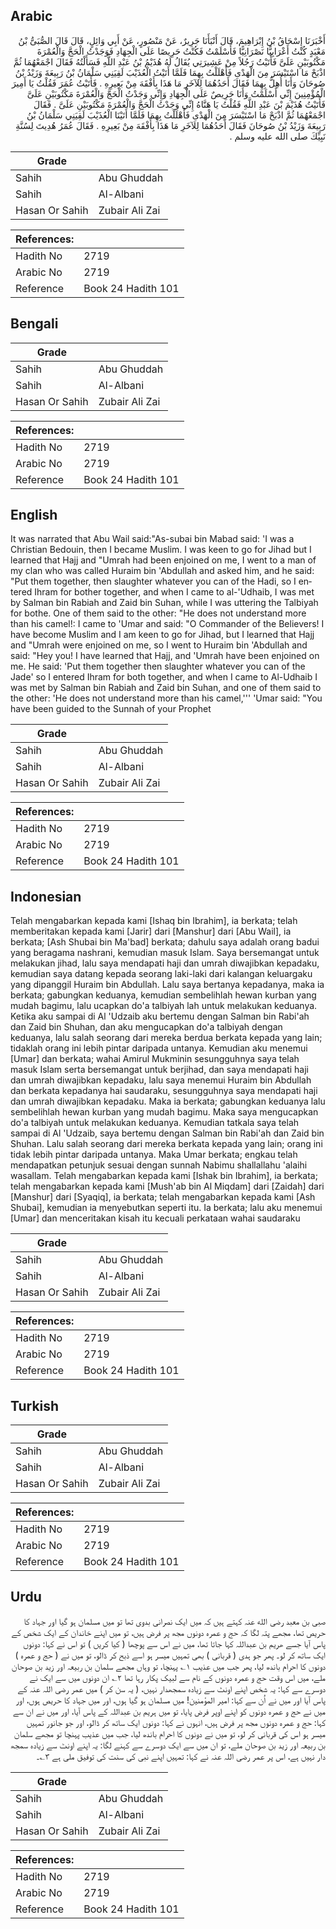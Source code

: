 ## Arabic


<div dir="rtl" lang="ar" style={{fontSize:'larger',backgroundColor:'#f8f9fa',padding:20}}>
أَخْبَرَنَا إِسْحَاقُ بْنُ إِبْرَاهِيمَ، قَالَ أَنْبَأَنَا جَرِيرٌ، عَنْ مَنْصُورٍ، عَنْ أَبِي وَائِلٍ، قَالَ قَالَ الصُّبَىُّ بْنُ مَعْبَدٍ كُنْتُ أَعْرَابِيًّا نَصْرَانِيًّا فَأَسْلَمْتُ فَكُنْتُ حَرِيصًا عَلَى الْجِهَادِ فَوَجَدْتُ الْحَجَّ وَالْعُمْرَةَ مَكْتُوبَيْنِ عَلَىَّ فَأَتَيْتُ رَجُلاً مِنْ عَشِيرَتِي يُقَالُ لَهُ هُذَيْمُ بْنُ عَبْدِ اللَّهِ فَسَأَلْتُهُ فَقَالَ اجْمَعْهُمَا ثُمَّ اذْبَحْ مَا اسْتَيْسَرَ مِنَ الْهَدْىِ فَأَهْلَلْتُ بِهِمَا فَلَمَّا أَتَيْتُ الْعُذَيْبَ لَقِيَنِي سَلْمَانُ بْنُ رَبِيعَةَ وَزَيْدُ بْنُ صُوحَانَ وَأَنَا أُهِلُّ بِهِمَا فَقَالَ أَحَدُهُمَا لِلآخَرِ مَا هَذَا بِأَفْقَهَ مِنْ بَعِيرِهِ ‏.‏ فَأَتَيْتُ عُمَرَ فَقُلْتُ يَا أَمِيرَ الْمُؤْمِنِينَ إِنِّي أَسْلَمْتُ وَأَنَا حَرِيصٌ عَلَى الْجِهَادِ وَإِنِّي وَجَدْتُ الْحَجَّ وَالْعُمْرَةَ مَكْتُوبَيْنِ عَلَىَّ فَأَتَيْتُ هُذَيْمَ بْنَ عَبْدِ اللَّهِ فَقُلْتُ يَا هَنَّاهُ إِنِّي وَجَدْتُ الْحَجَّ وَالْعُمْرَةَ مَكْتُوبَيْنِ عَلَىَّ ‏.‏ فَقَالَ اجْمَعْهُمَا ثُمَّ اذْبَحْ مَا اسْتَيْسَرَ مِنَ الْهَدْىِ فَأَهْلَلْتُ بِهِمَا فَلَمَّا أَتَيْنَا الْعُذَيْبَ لَقِيَنِي سَلْمَانُ بْنُ رَبِيعَةَ وَزَيْدُ بْنُ صُوحَانَ فَقَالَ أَحَدُهُمَا لِلآخَرِ مَا هَذَا بِأَفْقَهَ مِنْ بَعِيرِهِ ‏.‏ فَقَالَ عُمَرُ هُدِيتَ لِسُنَّةِ نَبِيِّكَ صلى الله عليه وسلم ‏.‏
</div>
<div style={{backgroundColor:'#f8f9fa',padding:20, marginBottom: 10}}><table> <thead> <tr> <th>Grade</th> <th></th> </tr> </thead> <tbody> <tr><td>Sahih</td><td>Abu Ghuddah</td></tr><tr><td>Sahih</td><td>Al-Albani</td></tr><tr><td>Hasan Or Sahih</td><td>Zubair Ali Zai</td></tr></tbody></table><table> <thead> <tr> <th>References:</th> <th></th> </tr> </thead> <tbody><tr><td>Hadith No</td><td>2719</td></tr><tr><td>Arabic No</td><td>2719</td></tr><tr><td>Reference</td><td>Book 24 Hadith 101</td></tr></tbody></table></div>

## Bengali


<div dir="ltr" lang="bn" style={{fontSize:'larger',backgroundColor:'#f8f9fa',padding:20}}>

</div>
<div style={{backgroundColor:'#f8f9fa',padding:20, marginBottom: 10}}><table> <thead> <tr> <th>Grade</th> <th></th> </tr> </thead> <tbody> <tr><td>Sahih</td><td>Abu Ghuddah</td></tr><tr><td>Sahih</td><td>Al-Albani</td></tr><tr><td>Hasan Or Sahih</td><td>Zubair Ali Zai</td></tr></tbody></table><table> <thead> <tr> <th>References:</th> <th></th> </tr> </thead> <tbody><tr><td>Hadith No</td><td>2719</td></tr><tr><td>Arabic No</td><td>2719</td></tr><tr><td>Reference</td><td>Book 24 Hadith 101</td></tr></tbody></table></div>

## English


<div dir="ltr" lang="en" style={{fontSize:'larger',backgroundColor:'#f8f9fa',padding:20}}>
It was narrated that Abu Wail said:"As-subai bin Mabad said: 'I was a Christian Bedouin, then I became Muslim. I was keen to go for Jihad but I learned that Hajj and "Umrah had been enjoined on me, I went to a man of my clan who was called Huraim bin 'Abdullah and asked him, and he said: "Put them together, then slaughter whatever you can of the Hadi, so I entered Ihram for bother together, and when I came to al-'Udhaib, I was met by Salman bin Rabiah and Zaid bin Suhan, while I was uttering the Talbiyah for bothe. One of them said to the other: "He does not understand more than his camel!: I came to 'Umar and said: "O Commander of the Believers! I have become Muslim and I am keen to go for Jihad, but I learned that Hajj and "Umrah were enjoined on me, so I went to Huraim bin 'Abdullah and said: "Hey you! I have learned that Hajj, and 'Umrah have been enjoined on me. He said: 'Put them together then slaughter whatever you can of the Jade' so I entered Ihram for both together, and when I came to Al-Udhaib I was met by Salman bin Rabiah and Zaid bin Suhan, and one of them said to the other: 'He does not understand more than his camel,''' 'Umar said: "You have been guided to the Sunnah of your Prophet
</div>
<div style={{backgroundColor:'#f8f9fa',padding:20, marginBottom: 10}}><table> <thead> <tr> <th>Grade</th> <th></th> </tr> </thead> <tbody> <tr><td>Sahih</td><td>Abu Ghuddah</td></tr><tr><td>Sahih</td><td>Al-Albani</td></tr><tr><td>Hasan Or Sahih</td><td>Zubair Ali Zai</td></tr></tbody></table><table> <thead> <tr> <th>References:</th> <th></th> </tr> </thead> <tbody><tr><td>Hadith No</td><td>2719</td></tr><tr><td>Arabic No</td><td>2719</td></tr><tr><td>Reference</td><td>Book 24 Hadith 101</td></tr></tbody></table></div>

## Indonesian


<div dir="ltr" lang="id" style={{fontSize:'larger',backgroundColor:'#f8f9fa',padding:20}}>
Telah mengabarkan kepada kami [Ishaq bin Ibrahim], ia berkata; telah memberitakan kepada kami [Jarir] dari [Manshur] dari [Abu Wail], ia berkata; [Ash Shubai bin Ma'bad] berkata; dahulu saya adalah orang badui yang beragama nashrani, kemudian masuk Islam. Saya bersemangat untuk melakukan jihad, lalu saya mendapati haji dan umrah diwajibkan kepadaku, kemudian saya datang kepada seorang laki-laki dari kalangan keluargaku yang dipanggil Huraim bin Abdullah. Lalu saya bertanya kepadanya, maka ia berkata; gabungkan keduanya, kemudian sembelihlah hewan kurban yang mudah bagimu, lalu ucapkan do'a talbiyah lah untuk melakukan keduanya. Ketika aku sampai di Al 'Udzaib aku bertemu dengan Salman bin Rabi'ah dan Zaid bin Shuhan, dan aku mengucapkan do'a talbiyah dengan keduanya, lalu salah seorang dari mereka berdua berkata kepada yang lain; tidaklah orang ini lebih pintar daripada untanya. Kemudian aku menemui [Umar] dan berkata; wahai Amirul Mukminin sesungguhnya saya telah masuk Islam serta bersemangat untuk berjihad, dan saya mendapati haji dan umrah diwajibkan kepadaku, lalu saya menemui Huraim bin Abdullah dan berkata kepadanya hai saudaraku, sesungguhnya saya mendapati haji dan umrah diwajibkan kepadaku. Maka ia berkata; gabungkan keduanya lalu sembelihlah hewan kurban yang mudah bagimu. Maka saya mengucapkan do'a talbiyah untuk melakukan keduanya. Kemudian tatkala saya telah sampai di Al 'Udzaib, saya bertemu dengan Salman bin Rabi'ah dan Zaid bin Shuhan. Lalu salah seorang dari mereka berkata kepada yang lain; orang ini tidak lebih pintar daripada untanya. Maka Umar berkata; engkau telah mendapatkan petunjuk sesuai dengan sunnah Nabimu shallallahu 'alaihi wasallam. Telah mengabarkan kepada kami [Ishak bin Ibrahim], ia berkata; telah mengabarkan kepada kami [Mush'ab bin Al Miqdam] dari [Zaidah] dari [Manshur] dari [Syaqiq], ia berkata; telah mengabarkan kepada kami [Ash Shubai], kemudian ia menyebutkan seperti itu. Ia berkata; lalu aku menemui [Umar] dan menceritakan kisah itu kecuali perkataan wahai saudaraku
</div>
<div style={{backgroundColor:'#f8f9fa',padding:20, marginBottom: 10}}><table> <thead> <tr> <th>Grade</th> <th></th> </tr> </thead> <tbody> <tr><td>Sahih</td><td>Abu Ghuddah</td></tr><tr><td>Sahih</td><td>Al-Albani</td></tr><tr><td>Hasan Or Sahih</td><td>Zubair Ali Zai</td></tr></tbody></table><table> <thead> <tr> <th>References:</th> <th></th> </tr> </thead> <tbody><tr><td>Hadith No</td><td>2719</td></tr><tr><td>Arabic No</td><td>2719</td></tr><tr><td>Reference</td><td>Book 24 Hadith 101</td></tr></tbody></table></div>

## Turkish


<div dir="ltr" lang="tr" style={{fontSize:'larger',backgroundColor:'#f8f9fa',padding:20}}>

</div>
<div style={{backgroundColor:'#f8f9fa',padding:20, marginBottom: 10}}><table> <thead> <tr> <th>Grade</th> <th></th> </tr> </thead> <tbody> <tr><td>Sahih</td><td>Abu Ghuddah</td></tr><tr><td>Sahih</td><td>Al-Albani</td></tr><tr><td>Hasan Or Sahih</td><td>Zubair Ali Zai</td></tr></tbody></table><table> <thead> <tr> <th>References:</th> <th></th> </tr> </thead> <tbody><tr><td>Hadith No</td><td>2719</td></tr><tr><td>Arabic No</td><td>2719</td></tr><tr><td>Reference</td><td>Book 24 Hadith 101</td></tr></tbody></table></div>

## Urdu


<div dir="rtl" lang="ur" style={{fontSize:'larger',backgroundColor:'#f8f9fa',padding:20}}>
صبی بن معبد رضی الله عنہ کہتے ہیں کہ میں ایک نصرانی بدوی تھا تو میں مسلمان ہو گیا اور جہاد کا حریص تھا، مجھے پتہ لگا کہ حج و عمرہ دونوں مجھ پر فرض ہیں، تو میں اپنے خاندان کے ایک شخص کے پاس آیا جسے ھریم بن عبداللہ کہا جاتا تھا، میں نے اس سے پوچھا ( کیا کریں ) تو اس نے کہا: دونوں ایک ساتھ کر لو۔ پھر جو ہدی ( قربانی ) بھی تمہیں میسر ہو اسے ذبح کر ڈالو، تو میں نے ( حج و عمرہ ) دونوں کا احرام باندھ لیا، پھر جب میں عذیب ۱؎ پہنچا، تو وہاں مجھے سلمان بن ربیعہ اور زید بن صوحان ملے، میں اس وقت حج و عمرہ دونوں کے نام سے لبیک پکار رہا تھا ۲؎ ان دونوں میں سے ایک نے دوسرے سے کہا: یہ شخص اپنے اونٹ سے زیادہ سمجھدار نہیں، ( یہ سن کر ) میں عمر رضی اللہ عنہ کے پاس آیا اور میں نے اُن سے کہا: امیر المؤمنین! میں مسلمان ہو گیا ہوں، اور میں جہاد کا حریص ہوں، اور میں نے حج و عمرہ دونوں کو اپنے اوپر فرض پایا، تو میں ہریم بن عبداللہ کے پاس آیا، اور میں نے ان سے کہا: حج و عمرہ دونوں مجھ پر فرض ہیں، انہوں نے کہا: دونوں ایک ساتھ کر ڈالو، اور جو جانور تمہیں میسر ہو اس کی قربانی کر لو، تو میں نے دونوں کا احرام باندھ لیا، جب میں عذیب پہنچا تو مجھے سلمان بن ربیعہ اور زید بن صوحان ملے، تو ان میں سے ایک دوسرے سے کہنے لگا: یہ اپنے اونٹ سے زیادہ سمجھ دار نہیں ہے، اس پر عمر رضی اللہ عنہ نے کہا: تمہیں اپنے نبی کی سنت کی توفیق ملی ہے ۳؎۔
</div>
<div style={{backgroundColor:'#f8f9fa',padding:20, marginBottom: 10}}><table> <thead> <tr> <th>Grade</th> <th></th> </tr> </thead> <tbody> <tr><td>Sahih</td><td>Abu Ghuddah</td></tr><tr><td>Sahih</td><td>Al-Albani</td></tr><tr><td>Hasan Or Sahih</td><td>Zubair Ali Zai</td></tr></tbody></table><table> <thead> <tr> <th>References:</th> <th></th> </tr> </thead> <tbody><tr><td>Hadith No</td><td>2719</td></tr><tr><td>Arabic No</td><td>2719</td></tr><tr><td>Reference</td><td>Book 24 Hadith 101</td></tr></tbody></table></div>